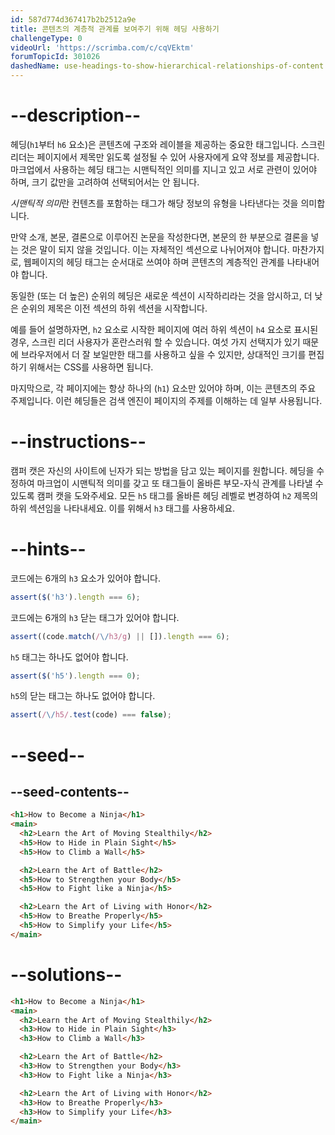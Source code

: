 ```yaml
---
id: 587d774d367417b2b2512a9e
title: 콘텐츠의 계층적 관계를 보여주기 위해 헤딩 사용하기
challengeType: 0
videoUrl: 'https://scrimba.com/c/cqVEktm'
forumTopicId: 301026
dashedName: use-headings-to-show-hierarchical-relationships-of-content
---
```


# --description--

헤딩(`h1`부터 `h6` 요소)은 콘텐츠에 구조와 레이블을 제공하는 중요한 태그입니다. 스크린 리더는 페이지에서 제목만 읽도록 설정될 수 있어 사용자에게 요약 정보를 제공합니다. 마크업에서 사용하는 헤딩 태그는 시맨틱적인 의미를 지니고 있고 서로 관련이 있어야 하며, 크기 값만을 고려하여 선택되어서는 안 됩니다.

*시맨틱적 의미*란 컨텐츠를 포함하는 태그가 해당 정보의 유형을 나타낸다는 것을 의미합니다.

만약 소개, 본문, 결론으로 이루어진 논문을 작성한다면, 본문의 한 부분으로 결론을 넣는 것은 말이 되지 않을 것입니다. 이는 자체적인 섹션으로 나뉘어져야 합니다. 마찬가지로, 웹페이지의 헤딩 태그는 순서대로 쓰여야 하며 콘텐츠의 계층적인 관계를 나타내어야 합니다.

동일한 (또는 더 높은) 순위의 헤딩은 새로운 섹션이 시작하리라는 것을 암시하고, 더 낮은 순위의 제목은 이전 섹션의 하위 섹션을 시작합니다.

예를 들어 설명하자면, `h2` 요소로 시작한 페이지에 여러 하위 섹션이 `h4` 요소로 표시된 경우, 스크린 리더 사용자가 혼란스러워 할 수 있습니다. 여섯 가지 선택지가 있기 때문에 브라우저에서 더 잘 보일만한 태그를 사용하고 싶을 수 있지만, 상대적인 크기를 편집하기 위해서는 CSS를 사용하면 됩니다.

마지막으로, 각 페이지에는 항상 하나의 (`h1`) 요소만 있어야 하며, 이는 콘텐츠의 주요 주제입니다. 이런 헤딩들은 검색 엔진이 페이지의 주제를 이해하는 데 일부 사용됩니다.

# --instructions--

캠퍼 캣은 자신의 사이트에 닌자가 되는 방법을 담고 있는 페이지를 원합니다. 헤딩을 수정하여 마크업이 시맨틱적 의미를 갖고 또 태그들이 올바른 부모-자식 관계를 나타낼 수 있도록 캠퍼 캣을 도와주세요. 모든 `h5` 태그를 올바른 헤딩 레벨로 변경하여 `h2` 제목의 하위 섹션임을 나타내세요. 이를 위해서 `h3` 태그를 사용하세요.

# --hints--

코드에는 6개의 `h3` 요소가 있어야 합니다.

```js
assert($('h3').length === 6);
```

코드에는 6개의 `h3` 닫는 태그가 있어야 합니다.

```js
assert((code.match(/\/h3/g) || []).length === 6);
```

`h5` 태그는 하나도 없어야 합니다.

```js
assert($('h5').length === 0);
```

`h5`의 닫는 태그는 하나도 없어야 합니다.

```js
assert(/\/h5/.test(code) === false);
```

# --seed--

## --seed-contents--

```html
<h1>How to Become a Ninja</h1>
<main>
  <h2>Learn the Art of Moving Stealthily</h2>
  <h5>How to Hide in Plain Sight</h5>
  <h5>How to Climb a Wall</h5>

  <h2>Learn the Art of Battle</h2>
  <h5>How to Strengthen your Body</h5>
  <h5>How to Fight like a Ninja</h5>

  <h2>Learn the Art of Living with Honor</h2>
  <h5>How to Breathe Properly</h5>
  <h5>How to Simplify your Life</h5>
</main>
```

# --solutions--

```html
<h1>How to Become a Ninja</h1>
<main>
  <h2>Learn the Art of Moving Stealthily</h2>
  <h3>How to Hide in Plain Sight</h3>
  <h3>How to Climb a Wall</h3>

  <h2>Learn the Art of Battle</h2>
  <h3>How to Strengthen your Body</h3>
  <h3>How to Fight like a Ninja</h3>

  <h2>Learn the Art of Living with Honor</h2>
  <h3>How to Breathe Properly</h3>
  <h3>How to Simplify your Life</h3>
</main>
```
